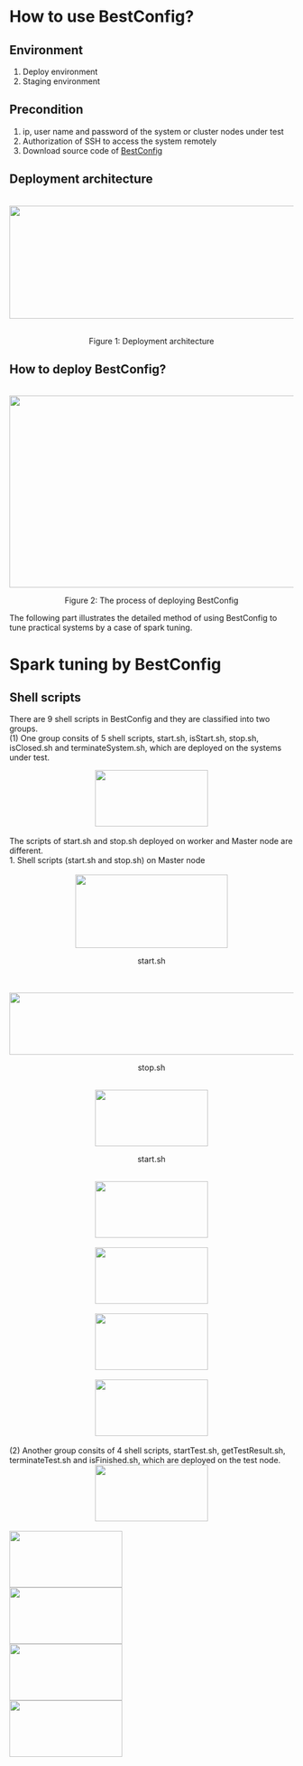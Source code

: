 How to use BestConfig?
======================
Environment
-----------
1. Deploy environment
2. Staging environment

Precondition
------------
1. ip, user name and password of the system or cluster nodes under test
2. Authorization of SSH to access the system remotely
3. Download source code of [BestConfig](https://github.com/zhuyuqing/bestconf)

Deployment architecture
-----------------------

<div align=center>
    <br />
    <img src="https://github.com/zhuyuqing/bestconf/blob/master/doc/pics/BestConfig.png" width = "600" height = "200" align=center />
    <p align=center> Figure 1: Deployment architecture </p>
</div>

How to deploy BestConfig?
-----------------------

<div align=center>
    <br />
    <img src="https://github.com/zhuyuqing/bestconf/blob/master/doc/pics/deploy_process.jpg" width = "600" height = "340" align=center />
</div>
<div>
<p align=center>Figure 2: The process of deploying BestConfig </p>
</div>

The following part illustrates the detailed method of using BestConfig to tune practical systems by a case of spark tuning.

Spark tuning by BestConfig
==========================
Shell scripts
-------------
There are 9 shell scripts in BestConfig and they are classified into two groups.<br />
  (1) One group consits of 5 shell scripts, start.sh, isStart.sh, stop.sh, isClosed.sh and terminateSystem.sh, which are deployed on the       systems under test. <br />
  <div align=center>
    <img src="https://github.com/zhuyuqing/bestconf/blob/master/doc/pics/shells-tune.jpg" width = "200" height = "100" align=center />
</div>
<br />
The scripts of start.sh and stop.sh deployed on worker and Master node are different. <br />  
1. Shell scripts (start.sh and stop.sh) on Master node
<br />
<div align=center>
    <br />
    <img src="https://github.com/zhuyuqing/bestconf/blob/master/doc/pics/start.jpg" width = "270" height = "130" align=center />
</div>
<p align=center>start.sh</p>
<br />
<div align=center>
    <br />
    <img src="https://github.com/zhuyuqing/bestconf/blob/master/doc/pics/stop.jpg" width = "520" height = "110" align=center />
</div>
<p align=center>stop.sh</p>
<br />
<div align=center>
    <img src="https://github.com/zhuyuqing/bestconf/blob/master/doc/pics/start_worker.jpg" width = "200" height = "100" align=center />
</div>
<p align=center>start.sh</p>
<br />
<div align=center>
    <img src="https://github.com/zhuyuqing/bestconf/blob/master/doc/pics/stop_worker.jpg" width = "200" height = "100" align=center />
</div>
<br />
<div align=center>
    <img src="https://github.com/zhuyuqing/bestconf/blob/master/doc/pics/isStart.jpg" width = "200" height = "100" align=center />
</div>
<br />
<div align=center>
    <img src="https://github.com/zhuyuqing/bestconf/blob/master/doc/pics/terminateSystem.jpg" width = "200" height = "100" align=center />
</div>
<br />
<div align=center>
    <img src="https://github.com/zhuyuqing/bestconf/blob/master/doc/pics/isClosed.jpg" width = "200" height = "100" align=center />
</div>
<br />
  (2) Another group consits of 4 shell scripts, startTest.sh, getTestResult.sh, terminateTest.sh and isFinished.sh, which are deployed         on the test node. <br />
   <div align=center>
    <img src="https://github.com/zhuyuqing/bestconf/blob/master/doc/pics/shell-test.jpg" width = "200" height = "100" align=center />
</div>
<br />
 <img src="https://github.com/zhuyuqing/bestconf/blob/master/doc/pics/startTest.jpg" width = "200" height = "100" align=center />
</div>
<br />
 <img src="https://github.com/zhuyuqing/bestconf/blob/master/doc/pics/isFinished.jpg" width = "200" height = "100" align=center />
</div>
<br />
 <img src="https://github.com/zhuyuqing/bestconf/blob/master/doc/pics/getTestResult.jpg" width = "200" height = "100" align=center />
</div>
<br />
 <img src="https://github.com/zhuyuqing/bestconf/blob/master/doc/pics/terminateTest.jpg" width = "200" height = "100" align=center />
</div>
<br />


